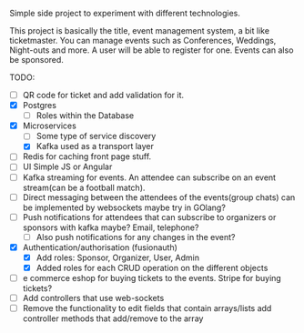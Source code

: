 Simple side project to experiment with different technologies.

This project is basically the title, event management system, a bit like ticketmaster.
You can manage events such as Conferences, Weddings, Night-outs and more. A user will be able to register for one. Events can also be sponsored.

TODO:
- [ ] QR code for ticket and add validation for it.
- [x] Postgres
  - [ ] Roles within the Database
- [x] Microservices
  - [ ] Some type of service discovery
  - [x] Kafka used as a transport layer
- [ ] Redis for caching front page stuff.
- [ ] UI Simple JS or Angular
- [ ] Kafka streaming for events. An attendee can subscribe on an event stream(can be a football match).
- [ ] Direct messaging between the attendees of the events(group chats) can be implemented by websockets maybe try in GOlang?
- [ ] Push notifications for attendees that can subscribe to organizers or sponsors with kafka maybe? Email, telephone?
  - [ ] Also push notifications for any changes in the event?
- [x] Authentication/authorisation (fusionauth)
  - [x] Add roles: Sponsor, Organizer, User, Admin
  - [x] Added roles for each CRUD operation on the different objects
- [ ] e commerce eshop for buying tickets to the events. Stripe for buying tickets?
- [ ] Add controllers that use web-sockets
- [ ] Remove the functionality to edit fields that contain arrays/lists add controller methods that add/remove to the array